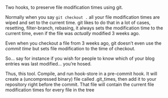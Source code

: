 Two hooks, to preserve file modification times using git.

Normally when you say `git checkout .` all your file modification times are wiped and set to the current time. git likes to do that in a lot of cases, resetting, filter-branch, rebasing, it always sets the modification time to the current time, even if the file was *actually* modified 3 weeks ago.

Even when you checkout a file from 3 weeks ago, git doesn’t even use the *commit time* but sets file modification to the time of checkout.

So... say for instance if you wish for people to know which of your blog entries was last modified... you’re hosed.

Thus, this tool. Compile, and run hook-store in a pre-commit hook. It will create a (uncompressed binary) file called .git_times, then add it to your repository right before the commit. That file will contain the current file modification times for every file in the tree
